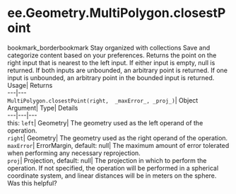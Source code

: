  
#  ee.Geometry.MultiPolygon.closestPoint
bookmark_borderbookmark Stay organized with collections  Save and categorize content based on your preferences.
Returns the point on the right input that is nearest to the left input. If either input is empty, null is returned. If both inputs are unbounded, an arbitrary point is returned. If one input is unbounded, an arbitrary point in the bounded input is returned. 
Usage| Returns  
---|---  
`MultiPolygon.closestPoint(right,  _maxError_, _proj_)`| Object  
Argument| Type| Details  
---|---|---  
this: `left`| Geometry| The geometry used as the left operand of the operation.  
`right`| Geometry| The geometry used as the right operand of the operation.  
`maxError`| ErrorMargin, default: null| The maximum amount of error tolerated when performing any necessary reprojection.  
`proj`| Projection, default: null| The projection in which to perform the operation. If not specified, the operation will be performed in a spherical coordinate system, and linear distances will be in meters on the sphere.  
Was this helpful?
